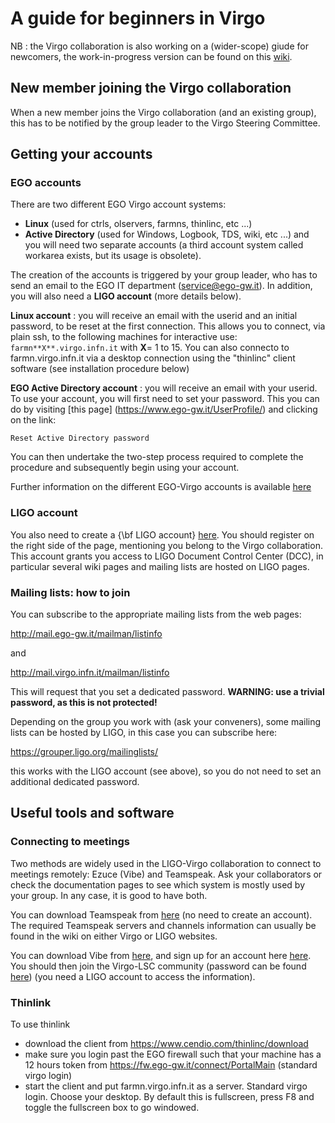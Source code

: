 # A guide for beginners in Virgo

NB : the Virgo collaboration is also working on a (wider-scope) giude for newcomers, the work-in-progress version can be found on this [wiki](https://wiki.virgo-gw.eu/Outreach/BeginnerGuideToVirgo).

## New member joining the Virgo collaboration

When a new member joins the Virgo collaboration (and an existing group), this has to be notified by the group leader to the Virgo Steering Committee.

## Getting your accounts
### EGO accounts
There are two different EGO Virgo account systems:
- **Linux** (used for ctrls, olservers, farmns, thinlinc, etc ...)
- **Active Directory** (used for Windows, Logbook, TDS, wiki, etc ...)
and you will need two separate accounts (a third account system called workarea exists, but its usage is obsolete).

The creation of the accounts is triggered by your group leader, who has to send an email to
the EGO IT department (<service@ego-gw.it>). 
In addition, you will also need a **LIGO account** (more details below).

**Linux account** : you will receive an email with the userid and an initial password, to be reset at the first connection.
This allows you to connect, via plain ssh,  to the following machines for interactive use:
`farmn**X**.virgo.infn.it` with **X**= 1 to 15.
You can also connecto to farmn.virgo.infn.it via a desktop connection using the "thinlinc" client software (see installation procedure below)

**EGO Active Directory account** : you will receive an email with your userid.
To use your account, you will first need to set your password. This you can do by visiting [this page]
(https://www.ego-gw.it/UserProfile/)
and clicking on the link:

`Reset Active Directory password`

You can then undertake the two-step process required to complete the procedure and subsequently begin using your account.

Further information on the different EGO-Virgo accounts is available [here](https://wiki.virgo-gw.eu/IT/Cascina\_EGO-Virgo\_Accounts)

### LIGO account
You also need to create a {\bf LIGO account} [here](https://my.ligo.org/).
You should register on the right side of the page, mentioning you belong to the Virgo collaboration.
This account grants you access to LIGO Document Control Center (DCC), in particular several wiki pages and mailing lists
are hosted on LIGO pages.

### Mailing lists: how to join
You can subscribe to the appropriate mailing lists from the web pages:

http://mail.ego-gw.it/mailman/listinfo

and

http://mail.virgo.infn.it/mailman/listinfo

This will request that you set a dedicated password.
**WARNING: use a trivial password, as this is not protected!**

Depending on the group you work with (ask your conveners), some mailing lists can be hosted by LIGO, in this case
you can subscribe here:

https://grouper.ligo.org/mailinglists/

this works with the LIGO account (see above), so you do not need to set an additional dedicated password.

## Useful tools and software

### Connecting to meetings

Two methods are widely used in the LIGO-Virgo collaboration to connect to meetings remotely: Ezuce (Vibe) and Teamspeak.
Ask your collaborators or check the documentation pages to see which system is mostly used by your group. In any case, it
is good to have both.

You can download Teamspeak from [here](http://www.teamspeak.com/?page=downloads) (no need to create an account). The required Teamspeak servers and channels information can usually be found in the wiki on either Virgo or LIGO websites.

You can download Vibe from [here](https://vibe.ezuce.com/download/), and sign up for an account here [here](https://vibe.ezuce.com/srn/).
You should then join the Virgo-LSC community (password can be found [here](https://dcc.ligo.org/LIGO-M1300453)) (you need a LIGO account to access the information).

### Thinlink
To use thinlink 
- download the client from https://www.cendio.com/thinlinc/download
- make sure you login past the EGO firewall such that your machine has a 12 hours token
from https://fw.ego-gw.it/connect/PortalMain (standard virgo login)
- start the client and put farmn.virgo.infn.it as a server. Standard virgo login. Choose your
desktop. By default this is fullscreen, press F8 and toggle the fullscreen box to go windowed.

